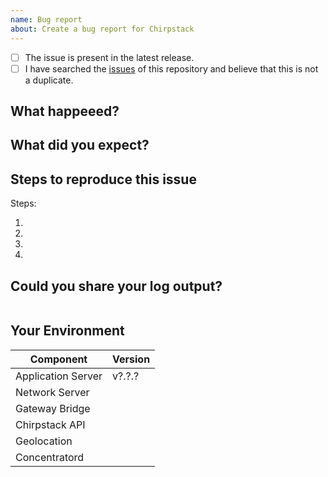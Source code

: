 ```yaml
---
name: Bug report
about: Create a bug report for Chirpstack
---
```


<!--
  We really appreciate your time effort in creating this issue, it's really value for the enhancement of the project.
  Before diving into the details, make sure to check off the following:
-->

<!-- Your checkbox should look like this: [x] -->

- [ ] The issue is present in the latest release.
- [ ] I have searched the [issues](https://github.com/brocaar/chirpstack-gateway-bridge) of this repository and believe that this is not a duplicate.

## What happeeed?

## What did you expect?

## Steps to reproduce this issue

Steps:

1.
2.
3.
4.

## Could you share your log output?

<!--
  Insert the cli log output right after the shell word.
  You can get this output running Chirpstack Gateway Bridge from the cli.
  e.g. sudo chirpstack-gateway-bridge
-->
```shell

```

## Your Environment

<!--
  Hints:
  Concentratord:
    sudo chirpstack-concentratord-sx1301 --version

  Chirpstack Application Server
    sudo chirpstack-application-server version

  Chirpstack Network Server
    sudo chirpstack-network-server version

  Chirptack Gateway Bridge
    sudo chirpstack-gateway-bridge version

  Geolocation Server:
    sudo chirpstack-geolocation-server version
-->


| Component           | Version |
| --------------------| ------- |
| Application Server  | v?.?.?  |
| Network Server      |         |
| Gateway Bridge      |         |
| Chirpstack API      |         |
| Geolocation         |         |
| Concentratord       |         |
